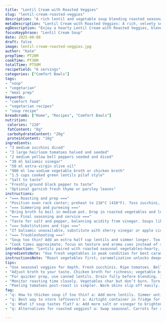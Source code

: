 ```yaml
---
title: "Lentil Cream with Roasted Veggies"
slug: "lentil-cream-roasted-veggies"
description: "A rich lentil and vegetable soup blending roasted seasonal produce with a touch of acidity and olive oil. Slow-simmered lentils tenderize until silk-like, pureed into a velvety cream. Uses chicken broth but swaps in mushroom broth for vegan/vegetarian option. Roasting the vegetables first adds caramelized depth, while balsamic vinegar cuts through the earthiness. Textures are silky within, punctuated by roasted vegetable aromas and a slight tang. Serve with crusty bread or vegan cheese alternative. Practical for meal prep or quick weeknight dinner with basic pantry staples."
metaDescription: "Lentil Cream with Roasted Veggies: A rich, velvety soup blending lentils and roasted vegetables for a comforting meal experience."
ogDescription: "Enjoy a hearty Lentil Cream with Roasted Veggies, blending earthy flavors for a warming soup perfect for any season."
focusKeyphrase: "Lentil Cream Soup"
date: 2025-08-08
draft: false
image: lentil-cream-roasted-veggies.jpg
author: "Kate"
prepTime: PT20M
cookTime: PT30M
totalTime: PT50M
recipeYield: "6 servings"
categories: ["Comfort Bowls"]
tags:
- "soup"
- "vegetarian"
- "meal prep"
keywords:
- "comfort food"
- "vegetarian recipes"
- "soup recipe"
breadcrumb: ["Home", "Recipes", "Comfort Bowls"]
nutrition: 
 calories: "210"
 fatContent: "8g"
 carbohydrateContent: "28g"
 proteinContent: "10g"
ingredients:
- "3 medium zucchini diced"
- "3 large heirloom tomatoes halved and seeded"
- "2 medium yellow bell peppers seeded and diced"
- "30 ml balsamic vinegar"
- "50 ml extra-virgin olive oil"
- "900 ml low-sodium vegetable broth or chicken broth"
- "1.5 cups cooked green lentils pilaf style"
- "Salt to taste"
- "Freshly ground black pepper to taste"
- "Optional garnish fresh thyme or parsley leaves"
instructions:
- "=== Roasting and prep ==="
- "Position oven rack center; preheat to 210°C (410°F). Toss zucchini, tomatoes, and bell peppers with balsamic and olive oil on rimmed baking sheet. Season with salt and pepper. Spread veggies evenly. Roast 18-22 minutes turning twice until edges char lightly and pieces soften but retain shape. Fragrance shifts from raw to roasted. Remove from oven; peel tomato skins off—they slip easily now. Chop tomato flesh coarsely."
- "=== Simmering and pureeing ==="
- "Bring broth to boil in medium pot. Drop in roasted vegetables and lentils. Reduce heat; simmer gently 4-7 minutes until all veg yield under light pressure and lentils break down further. Avoid boiling too hard to preserve aromatics; gentle bubbles only. Remove from heat. Blend contents in batches to a creamy texture using immersion blender or countertop blender. Add broth sparingly to adjust thickness. Soup should coat the back of a spoon with a luxurious mouthfeel—too thin loses body, too thick feels pasty."
- "=== Final seasoning and service ==="
- "Taste for salt and pepper, balancing acidity from vinegar. Soups like these can flatten if under-seasoned; lift with an extra splash of vinegar or squeeze of lemon. Warm thoroughly if cooled. Ladle into bowls. Accompany with a wedge of aged cheese, or nut-free vegan soft cheese. Rustic bread like naan or country loaf ideal for dipping and cleaning bowl. Sprinkle freshly chopped herbs on top if available for freshness."
- "=== Substitutions and tips ==="
- "If balsamic unavailable, substitute with sherry vinegar or apple cider vinegar for brightness. Bell peppers can be swapped with red or orange to vary sweetness. Lentils: green or brown works best, pre-cooked or canned saves time but drain well. For vegan, vegetable broth essential; omit cheese or use plant-based alternatives. Peeling tomatoes post-roast removes bitter skin—the texture refines the soup. Don’t skip roasting step; raw veg boil yields watery flavor."
- "=== Troubleshooting ==="
- "Soup too thin? Add an extra half cup lentils and simmer longer. Too thick? Stir in hot broth or water. Bitter taste? Likely from over-roasted garlic or skin; remove or strain. Lacking depth? A minute sauté of diced onion with olive oil at start amps flavor before roasting. Burnt veggies? Remove black bits as they darken broth unpleasantly. Save leftovers covered in fridge 3 days or freeze."
- "Cook times approximate; focus on texture and aroma cues instead of strictly the clock."
introduction: "Lentils paired with roasted seasonal vegetables—hearty, humble, no-nonsense. Roasting builds an umami crust, caramel aromas fill kitchen, inviting patience. Tomatoes peel easily when warm, sweeter, stripping away bitterness of raw skin. Slow simmer softens lentils to silk, pureed for velvety texture. Acidic balsamic vinegar lifts earthiness, cutting fat from olive oil. A rustic meal, versatile. Swap in vegetables depending on season or fridge contents. Balancing seasonings vital—too bland, it’s just mush; too sharp, off-putting. Practical tips: pre-cook lentils to save time; roast veggies effectively; vinegar alternatives given. Serve with bread, cheese, herbs—simple satisfaction."
ingredientsNote: "Use fresh vegetables in peak condition for best caramelization. Diced zucchini and bell peppers release moisture, monitor roasting to avoid soggy texture — spread single layer with room to brown. Tomatoes must be peeled post-roast to prevent grainy bits in final soup. Lentils should be cooked separately to control doneness—pilaf method or canned drained. Broth choice impacts flavor—vegetable broth keeps recipe vegan; chicken broth adds depth but watch salt levels. Olive oil contributes richness over butter for dairy-free option. Vinegar choice affects acidity: balsamic for sweetness, sherry for dryness, apple cider for tartness. Adjust salt according to broth used."
instructionsNote: "Roast vegetables first; caramelization unlocks deeper flavors, essential step for layered profile. Turn veggies at least twice during roasting for even browning and prevent steaming from trapped moisture. Peeling tomatoes is easier while warm; use paring knife if skin stubborn. Simmering gently retains aroma volatiles; rolling boil breaks down delicate flavors and causes bitterness. Puree soup batches in blender for smooth, no lumps; thin gradually—too much liquid dilutes taste and mouthfeel. Season at end to prevent flatness. Check texture visually and by spoon—should coat without dribbling like watery broth or clumping like thick paste. Add veggies or broth as necessary. Serve warm with fresh herbs or grated cheese, highlighting contrast. Save leftovers in airtight containers; freeze in small portions."
tips:
- "Use seasonal veggies for depth. Fresh zucchinis. Ripe tomatoes. Bell peppers add sweetness. Room temp ingredients roast better, more flavor."
- "Adjust broth to your taste. Chicken broth for richness; vegetable broth for vegan. Always check salt levels in broth first. Balance flavors."
- "For quicker prep, use canned lentils. Drain fully before blending. If using dry, cook separately for consistency. More control, even texture."
- "Monitor roasting time closely. Vegetables char but don’t burn. Turn regularly. Pay attention to their softness. Aroma shifts say they’re ready."
- "Peeling tomatoes post-roast is simpler. Warm skins slip off easily. Leave skin; texture changes. Blend until velvety, avoid lumps or grittiness."
faq:
- "q: How to thicken soup if too thin? a: Add more lentils. Simmer until thickened. Or cook down, reducing broth slowly."
- "q: Best way to store leftovers? a: Airtight container in fridge for 3 days. Freeze small portions too. Easy reheats later."
- "q: What if soup tastes flat? a: Add more salt or vinegar to brighten. Adjusting for balance is key; don’t skip taste testing."
- "q: Alternatives for roasted veggies? a: Swap seasonal. Carrots for sweetness; sweet potatoes for creamy texture. Just adjust cooking time."

---
```

